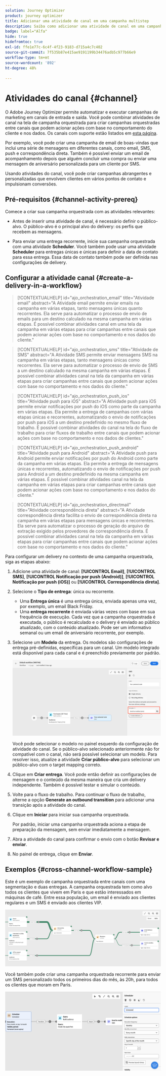 ```yaml
---
solution: Journey Optimizer
product: journey optimizer
title: Adicionar uma atividade de canal em uma campanha multistep
description: Saiba como adicionar uma atividade de canal em uma campanha multietapas
badge: label="Alfa"
hide: true
hidefromtoc: true
exl-id: ffe1e77c-6c4f-4f23-9183-d715a4c7c402
source-git-commit: 7f535b87e415ae9191199b34476adb5c977b66e9
workflow-type: tm+mt
source-wordcount: '892'
ht-degree: 48%

---
```


# Atividades do canal {#channel}

O Adobe Journey Optimizer permite automatizar e executar campanhas de marketing em canais de entrada e saída. Você pode combinar atividades de canal na tela de campanha orquestrada para criar campanhas orquestradas entre canais que podem acionar ações com base no comportamento do cliente e nos dados. Os canais com suporte estão listados em [esta página](../../channels/gs-channels.md).

Por exemplo, você pode criar uma campanha de email de boas-vindas que inclui uma série de mensagens em diferentes canais, como email, SMS, push e correspondência direta. Também é possível enviar um email de acompanhamento depois que alguém concluir uma compra ou enviar uma mensagem de aniversário personalizada para um cliente por SMS.

Usando atividades do canal, você pode criar campanhas abrangentes e personalizadas que envolvem clientes em vários pontos de contato e impulsionam conversões.

## Pré-requisitos {#channel-activity-prereq}

Comece a criar sua campanha orquestrada com as atividades relevantes:

* Antes de inserir uma atividade de canal, é necessário definir o público-alvo. O público-alvo é o principal alvo do delivery: os perfis que recebem as mensagens.

* Para enviar uma entrega recorrente, inicie sua campanha orquestrada com uma atividade **Scheduler**. Você também pode usar uma atividade **Scheduler** para entregas únicas e únicas para definir a data de contato para essa entrega. Essa data de contato também pode ser definida nas configurações de delivery.

## Configurar a atividade canal {#create-a-delivery-in-a-workflow}

>[!CONTEXTUALHELP]
>id="ajo_orchestration_email"
>title="Atividade email"
>abstract="A Atividade email permite enviar emails na campanha em várias etapas, tanto mensagens únicas quanto recorrentes. Ela serve para automatizar o processo de envio de emails para um destino calculado na mesma campanha em várias etapas. É possível combinar atividades canal em uma tela da campanha em várias etapas para criar campanhas entre canais que podem acionar ações com base no comportamento e nos dados do cliente."

>[!CONTEXTUALHELP]
>id="ajo_orchestration_sms"
>title="Atividade de SMS"
>abstract="A Atividade SMS permite enviar mensagens SMS na campanha em várias etapas, tanto mensagens únicas como recorrentes. Ela serve para automatizar o processo de envio de SMS a um destino calculado na mesma campanha em várias etapas. É possível combinar atividades canal na tela da campanha em várias etapas para criar campanhas entre canais que podem acionar ações com base no comportamento e nos dados do cliente."

>[!CONTEXTUALHELP]
>id="ajo_orchestration_push_ios"
>title="Atividade push para iOS"
>abstract="A Atividade push para iOS permite enviar notificações por push do iOS como parte da campanha em várias etapas. Ela permite a entrega de campanhas com várias etapas únicas e recorrentes, automatizando o envio de notificações por push para iOS a um destino predefinido no mesmo fluxo de trabalho. É possível combinar atividades do canal na tela do fluxo de trabalho para criar fluxos de trabalho entre canais que podem acionar ações com base no comportamento e nos dados de clientes."

>[!CONTEXTUALHELP]
>id="ajo_orchestration_push_android"
>title="Atividade push para Android"
>abstract="A Atividade push para Android permite enviar notificações por push do Android como parte da campanha em várias etapas. Ela permite a entrega de mensagens únicas e recorrentes, automatizando o envio de notificações por push para Android a um destino predefinido na mesma campanha em várias etapas. É possível combinar atividades canal na tela da campanha em várias etapas para criar campanhas entre canais que podem acionar ações com base no comportamento e nos dados do cliente."

>[!CONTEXTUALHELP]
>id="ajo_orchestration_directmail"
>title="Atividade correspondência direta"
>abstract="A Atividade correspondência direta facilita o envio de correspondência direta na campanha em várias etapas para mensagens únicas e recorrentes. Ela serve para automatizar o processo de geração do arquivo de extração exigido pelos provedores de correspondência direta. É possível combinar atividades canal na tela da campanha em várias etapas para criar campanhas entre canais que podem acionar ações com base no comportamento e nos dados do cliente."

Para configurar um delivery no contexto de uma campanha orquestrada, siga as etapas abaixo:

1. Adicione uma atividade de canal: **[!UICONTROL Email]**, **[!UICONTROL SMS]**, **[!UICONTROL Notificação por push (Android)]**, **[!UICONTROL Notificação por push (iOS)]** ou **[!UICONTROL Correspondência direta]**.

1. Selecione o **Tipo de entrega**: única ou recorrente.

   * Uma **Entrega única** é uma entrega única, enviada apenas uma vez, por exemplo, um email Black Friday.
   * Uma **entrega recorrente** é enviada várias vezes com base em sua frequência de execução. Cada vez que a campanha orquestrada é executada, o público é recalculado e o delivery é enviado ao público atualizado, com o conteúdo atualizado. Pode ser um informativo semanal ou um email de aniversário recorrente, por exemplo.

1. Selecione um **Modelo** da entrega. Os modelos são configurações de entrega pré-definidas, específicas para um canal. Um modelo integrado está disponível para cada canal e é preenchido previamente por padrão.

   ![](../assets/delivery-activity-in-wf.png)

   Você pode selecionar o modelo no painel esquerdo da configuração de atividade do canal. Se o público-alvo selecionado anteriormente não for compatível com o canal, não será possível selecionar um modelo. Para resolver isso, atualize a atividade **Criar público-alvo** para selecionar um público-alvo com o target mapping correto.

1. Clique em **Criar entrega**. Você pode então definir as configurações de mensagem e o conteúdo da mesma maneira que cria um delivery independente. Também é possível testar e simular o conteúdo.

1. Volte para o fluxo de trabalho. Para continuar o fluxo de trabalho, alterne a opção **Generate an outbound transition** para adicionar uma transição após a atividade do canal.

1. Clique em **Iniciar** para iniciar sua campanha orquestrada.

   Por padrão, iniciar uma campanha orquestrada aciona a etapa de preparação da mensagem, sem enviar imediatamente a mensagem.

1. Abra a atividade do canal para confirmar o envio com o botão **Revisar e enviar**.

1. No painel de entrega, clique em **Enviar**.

## Exemplos {#cross-channel-workflow-sample}

Este é um exemplo de campanha orquestrada entre canais com uma segmentação e duas entregas. A campanha orquestrada tem como alvo todos os clientes que vivem em Paris e que estão interessados em máquinas de café. Entre essa população, um email é enviado aos clientes regulares e um SMS é enviado aos clientes VIP.

![](../assets/workflow-channel-example.png)

<!--
description, which use case you can perform (common other activities that you can link before of after the activity)

how to add and configure the activity

example of a configured activity within a workflow
The Email delivery activity allows you to configure the sending an email in a workflow. 

-->

Você também pode criar uma campanha orquestrada recorrente para enviar um SMS personalizado todos os primeiros dias do mês, às 20h, para todos os clientes que moram em Paris.

![](../assets/workflow-channel-example2.png)

<!-- Scheduled emails available?

This can be a single send email and sent just once, or it can be a recurring email.
* Single send emails are standard emails, sent once.
* Recurring emails allow you to send the same email multiple times to different targets over a defined period. You can aggregate the deliveries per period in order to get reports that correspond to your needs.

When linked to a scheduler, you can define recurring emails.
Email recipients are defined upstream of the activity in the same workflow, via an Audience targeting activity.

-->


<!--The message preparation is triggered according to the workflow execution parameters. From the message dashboard, you can select whether to request or not a manual confirmation to send the message (required by default). You can start the workflow manually or place a scheduler activity in the workflow to automate execution.-->
